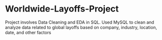 # Worldwide-Layoffs-Project
Project involves Data Cleaning and EDA in SQL. Used MySQL to clean and analyze data related to global layoffs based on company, industry, location, date, and other factors 
